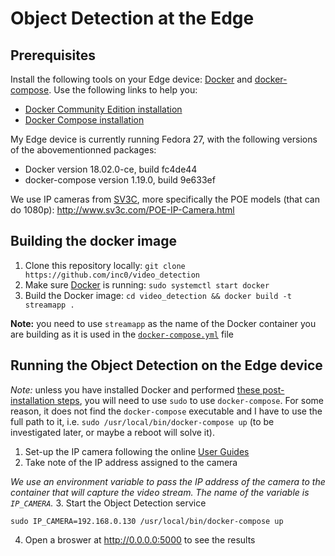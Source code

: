 # Object Detection at the Edge

## Prerequisites
Install the following tools on your Edge device: [Docker](https://www.docker.com/) and [docker-compose](https://docs.docker.com/compose/overview/). Use the following links to help you:
* [Docker Community Edition installation](https://www.docker.com/community-edition#/download)
* [Docker Compose installation](https://docs.docker.com/compose/install/)

My Edge device is currently running Fedora 27, with the following versions of the abovementionned packages:
* Docker version 18.02.0-ce, build fc4de44
* docker-compose version 1.19.0, build 9e633ef

We use IP cameras from [SV3C](http://www.sv3c.com/), more specifically the POE models (that can do 1080p): http://www.sv3c.com/POE-IP-Camera.html

## Building the docker image
1. Clone this repository locally: `git clone https://github.com/inc0/video_detection`
2. Make sure [Docker](https://www.docker.com/) is running: `sudo systemctl start docker`
3. Build the Docker image: `cd video_detection && docker build -t streamapp .`

**Note:** you need to use `streamapp` as the name of the Docker container you are building as it is used in the [`docker-compose.yml`](./docker-compose.yml) file

## Running the Object Detection on the Edge device
*Note:* unless you have installed Docker and performed [these post-installation steps](https://docs.docker.com/install/linux/linux-postinstall/), you will need to use `sudo` to use `docker-compose`. For some reason, it does not find the `docker-compose` executable and I have to use the full path to it, i.e. `sudo /usr/local/bin/docker-compose up` (to be investigated later, or maybe a reboot will solve it).

1. Set-up the IP camera following the online [User Guides](http://www.sv3c.com/Instruction-and-Software-For-H-264-POE-and-Wired-IP-Camera-L-series-.html)
2. Take note of the IP address assigned to the camera

*We use an environment variable to pass the IP address of the camera to the container that will capture the video stream. The name of the variable is `IP_CAMERA`.*
3. Start the Object Detection service
```
sudo IP_CAMERA=192.168.0.130 /usr/local/bin/docker-compose up
```
4. Open a broswer at http://0.0.0.0:5000 to see the results

